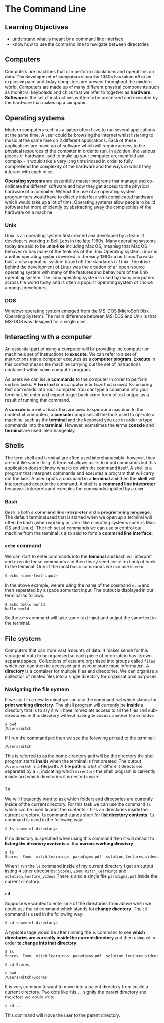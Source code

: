 # The Command Line

## Learning Objectives

- understand what is meant by a command line interface
- know how to use the command line to navigate between directories

## Computers

Computers are machines that can perform calculations and operations on data. The development of computers since the 1930s has taken off at an explosive pace and today computers are present throughout the modern world. Computers are made up of many different physical components such as monitors, keyboards and chips that we refer to together as **hardware**. **Software** is the set of instructions written to be processed and executed by the hardware that makes up a computer.

## Operating systems

Modern computers such as a laptop often have to run several applications at the same time. A user could be browsing the internet whilst listening to music at the same time on 2 different applications. Each of these applications are made up of software which will require access to the physical resources of the computer in order to run. In addition, the various pieces of hardware used to make up your computer are manifold and complex - it would take a very long time indeed in order to fully comprehend the complexity of the hardware and the ways in which they interact with each other.

**Operating systems** are essentially master programs that manage and co-ordinate the different software and how they get access to the physical hardware of a computer. Without the use of an operating system programmers would have to directly interface with complicated hardware which would take up a lot of time. Operating systems allow people to build software far more efficiently by abstracting away the complexities of the hardware on a machine.

### Unix

Unix is an operating system first created and developed by a team of developers working in Bell Labs in the late 1960s. Many operating systems today are said to be **unix-like** including Mac OS, meaning that Mac OS behaves or has many of the features of the Unix Operating system.
Linux is another operating system invented in the early 1990s after Linus Torvalds built a new operating system based off the standards of Unix. The drive behind the development of Linux was the creation of an open-source operating system with many of the features and behaviours of the Unix operating system. The linux operating system is used by many computers across the world today and is often a popular operating system of choice amongst developers.

### DOS

Windows operating system emerged from the MS-DOS (MicroSoft Disk Operating System). The main difference between MS-DOS and Unix is that MS-DOS was designed for a single user.

## Interacting with a computer

An essential part of using a computer will be providing the computer or machine a set of instructions to **execute**. We can refer to a set of instructions that a computer executes as a **computer program**. **Execute** in this context means the machine carrying out the set of instructions contained within some computer program.

As users we can issue **commands** to the computer in order to perform certain tasks. A **terminal** is a computer interface that is used for entering text commands into your computer. You can type a command into your terminal, hit enter and expect to get back some form of text output as a result of running that command.

A **console** is a set of tools that are used to operate a machine. In the context of computers, a **console** comprises all the tools used to operate a machine, such as the **terminal** and the keyboard you use in order to type commands into the **terminal**. However, sometimes the terms **console** and **terminal** are used interchangeably.

## Shells

The term shell and terminal are often used interchangeably: however, they are not the same thing. A terminal allows users to input commands but this application doesn't know what to do with the command itself. A shell is a program that interprets commands and executes a program that will carry out the task. A user inputs a command in a **terminal** and then the **shell** will interpret and execute the command. A shell is a **command line interpreter** because it interprets and executes the commands inputted by a user.

### Bash

Bash is both a **command line interpreter** and a **programming language**. The default terminal used that is started when we open up a terminal will often be bash (when working on Unix-like operating systems such as Mac OS and Linux). The rich set of commands we can use to control our machine from the terminal is also said to form a **command line interface**.

### `echo` command

We can start to enter commands into the **terminal** and bash will interpret and execute these commands and then finally send some text output back to the terminal. One of the most basic commands we can use is `echo`:

```bash
$ echo <some-text-input>
```

In the above example, we are using the name of the command `echo` and then separated by a space some text input. The output is displayed in our terminal as follows:

```terminal
$ echo hello world
hello world
```

So the `echo` command will take some text input and output the same text in the terminal.

## File system

Computers that can store vast amounts of data. It makes sense for this storage of data to be organised so each piece of information has its own separate space. Collections of data are organised into groups called `files` which can can then be accessed and used to store more information. A **directory** is a container for multiple files and directories. We can organise a collection of related files into a single directory for organisational purposes.

### Navigating the file system

If we start in a new terminal we can use the command `pwd` which stands for **print working directory**. The shell program will currently be **inside** a directory that is to say it will have immediate access to all the files and sub-directories in this directory without having to access another file or folder.

```terminal
$ pwd
/Users/mitch
```

If I run the command `pwd` then we see the following printed to the terminal:

```terminal
/Users/mitch
```

This is referred to as the home directory and will be the directory the shell program starts **inside** when the terminal is first created.
The output `/Users/mitch` is a **file path**. A **file path** is a list of different directories separated by a `/`, indicating which `directory` the shell program is currently inside and which directories it is nested inside.

### `ls`

We will frequently want to ask which folders and directories are currently inside of the current directory. For this task we can use the command `ls` which can be used to print the contents - files an directories inside the current directory. `ls` command stands short for **list directory contents**. `ls` command is used in the following way:

```bash
$ ls <name-of-directory>
```

If no directory is specified when using this command then it will default to **listing the directory contents** of the **current working directory**.

```terminal
$ ls
Scores  Zoom  mitch_learnings  paradigms.pdf  solution_lectures_videos
```

When I run the `ls` command inside of my current directory I get an output listing 4 other directories:
`Scores`, `Zoom`, `mitch_learnings` and `solution_lecture_videos`
There is also a single file `paradigms.pdf` inside the current directory.

### `cd`

Suppose we wanted to enter one of the directories from above when we could use the `cd` command which stands for **change directory**. The `cd` command is used in the following way:

```bash
$ cd <name-of-directory>
```

A typical usage would be after running the `ls` command to see **which directories are currently inside the current directory** and then using `cd` in order **to change into that directory**:

```terminal
$ ls
Scores  Zoom  mitch_learnings  paradigms.pdf  solution_lectures_videos

$ cd Scores

$ pwd
/Users/mitch/Scores
```

It is very common to want to move into a parent directory from inside a current directory. Two dots like this `..` signify the parent directory and therefore we could write:

```terminal
$ cd ..
```

This command will move the user to the parent directory.
